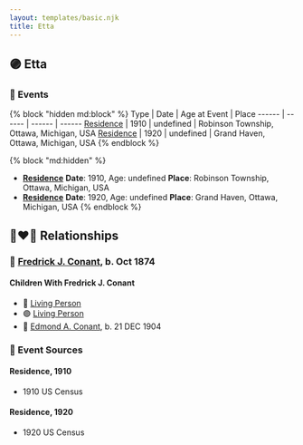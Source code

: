 ```yaml
---
layout: templates/basic.njk
title: Etta
---
```

## 🟣 Etta


### 📆 Events

{% block "hidden md:block" %}
Type | Date | Age at Event | Place
------ | ------ | ------ | ------
[Residence](#event-event-0) | 1910 | undefined | Robinson Township, Ottawa, Michigan, USA
[Residence](#event-event-1) | 1920 | undefined | Grand Haven, Ottawa, Michigan, USA
{% endblock %}

{% block "md:hidden" %}
- **[Residence](#event-event-0)**
**Date**: 1910, Age: undefined
**Place**: Robinson Township, Ottawa, Michigan, USA
- **[Residence](#event-event-1)**
**Date**: 1920, Age: undefined
**Place**: Grand Haven, Ottawa, Michigan, USA
{% endblock %}

## 👩‍❤️‍👨 Relationships

### 🔵 [Fredrick J. Conant](/people/8/80092500), b. Oct 1874

#### Children With Fredrick J. Conant
* 🔵 [Living Person](/people/9/99028500)
* 🟣 [Living Person](/people/8/81597840)
* 🔵 [Edmond A. Conant](/people/5/5523762), b. 21 DEC 1904
### 📰 Event Sources

#### <a id="event-event-0"></a> Residence, 1910
* 1910 US Census

#### <a id="event-event-1"></a> Residence, 1920
* 1920 US Census